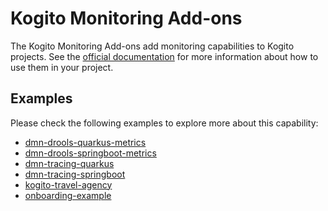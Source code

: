 # Kogito Monitoring Add-ons

The Kogito Monitoring Add-ons add monitoring capabilities to Kogito projects. See 
the [official documentation](https://docs.jboss.org/kogito/release/latest/html_single/#_metrics_monitoring_in_kogito_services)
for more information about how to use them in your project.

## Examples

Please check the following examples to explore more about this capability:

- [dmn-drools-quarkus-metrics](https://github.com/kiegroup/kogito-examples/tree/stable/dmn-drools-quarkus-metrics)
- [dmn-drools-springboot-metrics](https://github.com/kiegroup/kogito-examples/tree/stable/dmn-drools-springboot-metrics)
- [dmn-tracing-quarkus](https://github.com/kiegroup/kogito-examples/tree/stable/dmn-tracing-quarkus)
- [dmn-tracing-springboot](https://github.com/kiegroup/kogito-examples/tree/stable/dmn-tracing-springboot)
- [kogito-travel-agency](https://github.com/kiegroup/kogito-examples/tree/stable/kogito-travel-agency)
- [onboarding-example](https://github.com/kiegroup/kogito-examples/tree/stable/onboarding-example)
